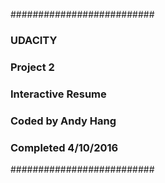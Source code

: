 
##########################
###     UDACITY         ## 
###    Project 2        ##  
### Interactive Resume  ##
### Coded by Andy Hang  ##
### Completed 4/10/2016 ##
##########################